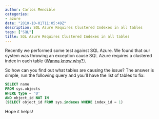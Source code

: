 ```yaml
---
author: Carlos Mendible
categories:
- azure
date: "2010-10-01T11:05:49Z"
description: SQL Azure Requires Clustered Indexes in all tables
tags: ["SQL"]
title: SQL Azure Requires Clustered Indexes in all tables
---
```

Recently we performed some test against SQL Azure. We found that our system was throwing an exception cause SQL Azure requires a clustered index in each table ([Wanna know why?](http://blogs.msdn.com/b/sqlazure/archive/2010/05/12/10011257.aspx)).

So how can you find out what tables are causing the issue? The answer is simple, run the following query and you'll have the list of tables to fix:

``` sql
SELECT name
FROM sys.objects
WHERE type = 'U'
AND object_id NOT IN
(SELECT object_id FROM sys.indexes WHERE index_id = 1)
``` 

Hope it helps!